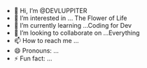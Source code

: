 - 👋 Hi, I’m @DEVLUPPITER
- 👀 I’m interested in ... The Flower of Life
- 🌱 I’m currently learning ...Coding for Dev
- 💞️ I’m looking to collaborate on ...Everything
- 📫 How to reach me ...
- 😄 Pronouns: ...
- ⚡ Fun fact: ... 

<!---
OWTM/OWTM is a ✨ special ✨ repository because its `README.md` (this file) appears on your GitHub profile.
You can click the Preview link to take a look at your changes.
--->
